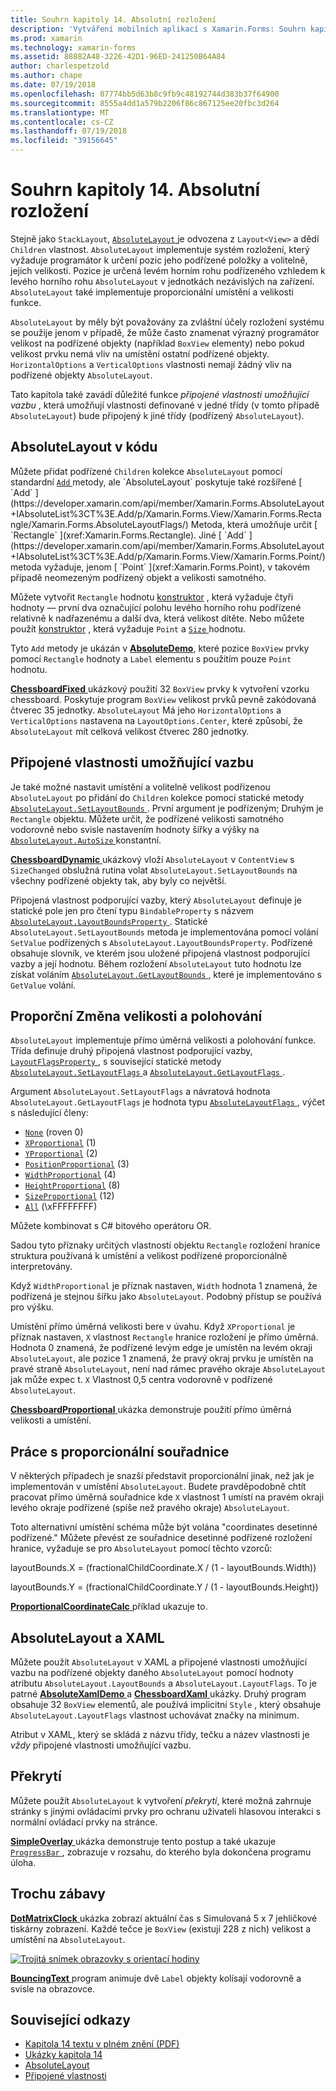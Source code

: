 ```yaml
---
title: Souhrn kapitoly 14. Absolutní rozložení
description: 'Vytváření mobilních aplikací s Xamarin.Forms: Souhrn kapitola 14. Absolutní rozložení'
ms.prod: xamarin
ms.technology: xamarin-forms
ms.assetid: 88882A48-3226-42D1-96ED-241250B64A84
author: charlespetzold
ms.author: chape
ms.date: 07/19/2018
ms.openlocfilehash: 07774bb5d63b8c9fb9c48192744d383b37f64900
ms.sourcegitcommit: 8555a4dd1a579b2206f86c867125ee20fbc3d264
ms.translationtype: MT
ms.contentlocale: cs-CZ
ms.lasthandoff: 07/19/2018
ms.locfileid: "39156645"
---
```

# <a name="summary-of-chapter-14-absolute-layout"></a>Souhrn kapitoly 14. Absolutní rozložení

Stejně jako `StackLayout`, [ `AbsoluteLayout` ](xref:Xamarin.Forms.AbsoluteLayout) je odvozena z `Layout<View>` a dědí `Children` vlastnost. `AbsoluteLayout` implementuje systém rozložení, který vyžaduje programátor k určení pozic jeho podřízené položky a volitelně, jejich velikosti. Pozice je určená levém horním rohu podřízeného vzhledem k levého horního rohu `AbsoluteLayout` v jednotkách nezávislých na zařízení. `AbsoluteLayout` také implementuje proporcionální umístění a velikosti funkce.

`AbsoluteLayout` by měly být považovány za zvláštní účely rozložení systému se použije jenom v případě, že může často znamenat výrazný programátor velikost na podřízené objekty (například `BoxView` elementy) nebo pokud velikost prvku nemá vliv na umístění ostatní podřízené objekty. `HorizontalOptions` a `VerticalOptions` vlastnosti nemají žádný vliv na podřízené objekty `AbsoluteLayout`.

Tato kapitola také zavádí důležité funkce *připojené vlastnosti umožňující vazbu* , která umožňují vlastnosti definované v jedné třídy (v tomto případě `AbsoluteLayout`) bude připojený k jiné třídy (podřízený `AbsoluteLayout`).

## <a name="absolutelayout-in-code"></a>AbsoluteLayout v kódu

Můžete přidat podřízené `Children` kolekce `AbsoluteLayout` pomocí standardní [ `Add` ](xref:System.Collections.Generic.ICollection`1.Add*) metody, ale `AbsoluteLayout` poskytuje také rozšířené [ `Add` ](https://developer.xamarin.com/api/member/Xamarin.Forms.AbsoluteLayout+IAbsoluteList%3CT%3E.Add/p/Xamarin.Forms.View/Xamarin.Forms.Rectangle/Xamarin.Forms.AbsoluteLayoutFlags/) Metoda, která umožňuje určit [ `Rectangle` ](xref:Xamarin.Forms.Rectangle). Jiné [ `Add` ](https://developer.xamarin.com/api/member/Xamarin.Forms.AbsoluteLayout+IAbsoluteList%3CT%3E.Add/p/Xamarin.Forms.View/Xamarin.Forms.Point/) metoda vyžaduje, jenom [ `Point` ](xref:Xamarin.Forms.Point), v takovém případě neomezeným podřízený objekt a velikosti samotného.

Můžete vytvořit `Rectangle` hodnotu [konstruktor](xref:Xamarin.Forms.Rectangle.%23ctor(System.Double,System.Double,System.Double,System.Double)) , která vyžaduje čtyři hodnoty &mdash; první dva označující polohu levého horního rohu podřízené relativně k nadřazenému a další dva, která velikost dítěte. Nebo můžete použít [konstruktor](xref:Xamarin.Forms.Rectangle.%23ctor(Xamarin.Forms.Point,Xamarin.Forms.Size)) , která vyžaduje `Point` a [ `Size` ](xref:Xamarin.Forms.Size) hodnotu.

Tyto `Add` metody je ukázán v [ **AbsoluteDemo**](https://github.com/xamarin/xamarin-forms-book-samples/tree/master/Chapter14/AbsoluteDemo), které pozice `BoxView` prvky pomocí `Rectangle` hodnoty a `Label` elementu s použitím pouze `Point` hodnotu.

[ **ChessboardFixed** ](https://github.com/xamarin/xamarin-forms-book-samples/tree/master/Chapter14/ChessboardFixed) ukázkový použití 32 `BoxView` prvky k vytvoření vzorku chessboard. Poskytuje program `BoxView` velikost prvků pevně zakódovaná čtverec 35 jednotky. `AbsoluteLayout` Má jeho `HorizontalOptions` a `VerticalOptions` nastavena na `LayoutOptions.Center`, které způsobí, že `AbsoluteLayout` mít celková velikost čtverec 280 jednotky.

## <a name="attached-bindable-properties"></a>Připojené vlastnosti umožňující vazbu

Je také možné nastavit umístění a volitelně velikost podřízenou `AbsoluteLayout` po přidání do `Children` kolekce pomocí statické metody [ `AbsoluteLayout.SetLayoutBounds` ](xref:Xamarin.Forms.AbsoluteLayout.SetLayoutBounds(Xamarin.Forms.BindableObject,Xamarin.Forms.Rectangle)). První argument je podřízeným; Druhým je `Rectangle` objektu. Můžete určit, že podřízené velikosti samotného vodorovně nebo svisle nastavením hodnoty šířky a výšky na [ `AbsoluteLayout.AutoSize` ](xref:Xamarin.Forms.AbsoluteLayout.AutoSize) konstantní.

[ **ChessboardDynamic** ](https://github.com/xamarin/xamarin-forms-book-samples/tree/master/Chapter14/ChessboardDynamic) ukázkový vloží `AbsoluteLayout` v `ContentView` s `SizeChanged` obslužná rutina volat `AbsoluteLayout.SetLayoutBounds` na všechny podřízené objekty tak, aby byly co největší.  

Připojená vlastnost podporující vazby, který `AbsoluteLayout` definuje je statické pole jen pro čtení typu `BindableProperty` s názvem [ `AbsoluteLayout.LayoutBoundsProperty` ](xref:Xamarin.Forms.AbsoluteLayout.LayoutBoundsProperty). Statické `AbsoluteLayout.SetLayoutBounds` metoda je implementována pomocí volání `SetValue` podřízených s `AbsoluteLayout.LayoutBoundsProperty`. Podřízené obsahuje slovník, ve kterém jsou uložené připojená vlastnost podporující vazby a její hodnotu. Během rozložení `AbsoluteLayout` tuto hodnotu lze získat voláním [ `AbsoluteLayout.GetLayoutBounds` ](xref:Xamarin.Forms.AbsoluteLayout.GetLayoutBounds(Xamarin.Forms.BindableObject)), které je implementováno s `GetValue` volání.

## <a name="proportional-sizing-and-positioning"></a>Proporční Změna velikosti a polohování

`AbsoluteLayout` implementuje přímo úměrná velikosti a polohování funkce. Třída definuje druhý připojená vlastnost podporující vazby, [ `LayoutFlagsProperty` ](xref:Xamarin.Forms.AbsoluteLayout.LayoutFlagsProperty), s související statické metody [ `AbsoluteLayout.SetLayoutFlags` ](xref:Xamarin.Forms.AbsoluteLayout.SetLayoutFlags(Xamarin.Forms.BindableObject,Xamarin.Forms.AbsoluteLayoutFlags)) a [ `AbsoluteLayout.GetLayoutFlags` ](xref:Xamarin.Forms.AbsoluteLayout.GetLayoutFlags(Xamarin.Forms.BindableObject)).

Argument `AbsoluteLayout.SetLayoutFlags` a návratová hodnota `AbsoluteLayout.GetLayoutFlags` je hodnota typu [ `AbsoluteLayoutFlags` ](xref:Xamarin.Forms.AbsoluteLayoutFlags), výčet s následující členy:

- [`None`](xref:Xamarin.Forms.AbsoluteLayoutFlags.None) (roven 0)
- [`XProportional`](xref:Xamarin.Forms.AbsoluteLayoutFlags.XProportional) (1)
- [`YProportional`](xref:Xamarin.Forms.AbsoluteLayoutFlags.YProportional) (2)
- [`PositionProportional`](xref:Xamarin.Forms.AbsoluteLayoutFlags.PositionProportional) (3)
- [`WidthProportional`](xref:Xamarin.Forms.AbsoluteLayoutFlags.WidthProportional) (4)
- [`HeightProportional`](xref:Xamarin.Forms.AbsoluteLayoutFlags.HeightProportional) (8)
- [`SizeProportional`](xref:Xamarin.Forms.AbsoluteLayoutFlags.SizeProportional) (12)
- [`All`](xref:Xamarin.Forms.AbsoluteLayoutFlags.All) (\xFFFFFFFF)

Můžete kombinovat s C# bitového operátoru OR.

Sadou tyto příznaky určitých vlastností objektu `Rectangle` rozložení hranice struktura používaná k umístění a velikost podřízené proporcionálně interpretovány.

Když `WidthProportional` je příznak nastaven, `Width` hodnota 1 znamená, že podřízená je stejnou šířku jako `AbsoluteLayout`. Podobný přístup se používá pro výšku.

Umístění přímo úměrná velikosti bere v úvahu. Když `XProportional` je příznak nastaven, `X` vlastnost `Rectangle` hranice rozložení je přímo úměrná. Hodnota 0 znamená, že podřízené levým edge je umístěn na levém okraji `AbsoluteLayout`, ale pozice 1 znamená, že pravý okraj prvku je umístěn na pravé straně `AbsoluteLayout`, není nad rámec pravého okraje `AbsoluteLayout` jak může expec t. `X` Vlastnost 0,5 centra vodorovně v podřízené `AbsoluteLayout`.

[ **ChessboardProportional** ](https://github.com/xamarin/xamarin-forms-book-samples/tree/master/Chapter14/ChessboardProportional) ukázka demonstruje použití přímo úměrná velikosti a umístění.

## <a name="working-with-proportional-coordinates"></a>Práce s proporcionální souřadnice

V některých případech je snazší představit proporcionální jinak, než jak je implementován v umístění `AbsoluteLayout`. Budete pravděpodobně chtít pracovat přímo úměrná souřadnice kde `X` vlastnost 1 umístí na pravém okraji levého okraje podřízené (spíše než pravého okraje) `AbsoluteLayout`.

Toto alternativní umístění schéma může být volána "coordinates desetinné podřízené." Můžete převést ze souřadnice desetinné podřízené rozložení hranice, vyžaduje se pro `AbsoluteLayout` pomocí těchto vzorců:

layoutBounds.X = (fractionalChildCoordinate.X / (1 - layoutBounds.Width))

layoutBounds.Y = (fractionalChildCoordinate.Y / (1 - layoutBounds.Height))

[ **ProportionalCoordinateCalc** ](https://github.com/xamarin/xamarin-forms-book-samples/tree/master/Chapter14/PropCoordCalc) příklad ukazuje to.

## <a name="absolutelayout-and-xaml"></a>AbsoluteLayout a XAML

Můžete použít `AbsoluteLayout` v XAML a připojené vlastnosti umožňující vazbu na podřízené objekty daného `AbsoluteLayout` pomocí hodnoty atributu `AbsoluteLayout.LayoutBounds` a `AbsoluteLayout.LayoutFlags`. To je patrné [ **AbsoluteXamlDemo** ](https://github.com/xamarin/xamarin-forms-book-samples/tree/master/Chapter14/AbsoluteXamlDemo) a [ **ChessboardXaml** ](https://github.com/xamarin/xamarin-forms-book-samples/tree/master/Chapter14/ChessboardXaml) ukázky. Druhý program obsahuje 32 `BoxView` elementů, ale používá implicitní `Style` , který obsahuje `AbsoluteLayout.LayoutFlags` vlastnost uchovávat značky na minimum.

Atribut v XAML, který se skládá z názvu třídy, tečku a název vlastnosti je *vždy* připojené vlastnosti umožňující vazbu.

## <a name="overlays"></a>Překrytí

Můžete použít `AbsoluteLayout` k vytvoření *překrytí*, které možná zahrnuje stránky s jinými ovládacími prvky pro ochranu uživateli hlasovou interakci s normální ovládací prvky na stránce.

[ **SimpleOverlay** ](https://github.com/xamarin/xamarin-forms-book-samples/tree/master/Chapter14/SimpleOverlay) ukázka demonstruje tento postup a také ukazuje [ `ProgressBar` ](xref:Xamarin.Forms.ProgressBar), zobrazuje v rozsahu, do kterého byla dokončena programu úloha.

## <a name="some-fun"></a>Trochu zábavy

[ **DotMatrixClock** ](https://github.com/xamarin/xamarin-forms-book-samples/tree/master/Chapter14/DotMatrixClock) ukázka zobrazí aktuální čas s Simulovaná 5 x 7 jehličkové tiskárny zobrazení. Každé tečce je `BoxView` (existují 228 z nich) velikost a umístění na `AbsoluteLayout`.

[![Trojitá snímek obrazovky s orientací hodiny](images/ch14fg08-small.png "orientací hodiny")](images/ch14fg08-large.png#lightbox "orientací hodiny")

[ **BouncingText** ](https://github.com/xamarin/xamarin-forms-book-samples/tree/master/Chapter14/BouncingText) program animuje dvě `Label` objekty kolísají vodorovně a svisle na obrazovce.



## <a name="related-links"></a>Související odkazy

- [Kapitola 14 textu v plném znění (PDF)](https://download.xamarin.com/developer/xamarin-forms-book/XamarinFormsBook-Ch14-Apr2016.pdf)
- [Ukázky kapitola 14](https://github.com/xamarin/xamarin-forms-book-samples/tree/master/Chapter14)
- [AbsoluteLayout](~/xamarin-forms/user-interface/layouts/absolute-layout.md)
- [Připojené vlastnosti](~/xamarin-forms/xaml/attached-properties.md)
